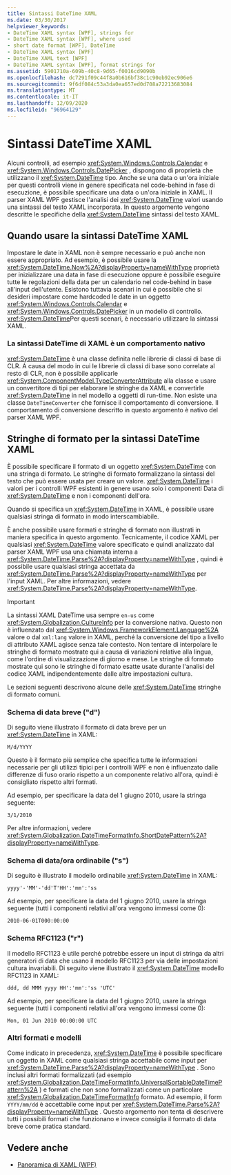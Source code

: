 ```yaml
---
title: Sintassi DateTime XAML
ms.date: 03/30/2017
helpviewer_keywords:
- DateTime XAML syntax [WPF], strings for
- DateTime XAML syntax [WPF], where used
- short date format [WPF], DateTime
- DateTime XAML syntax [WPF]
- DateTime XAML text [WPF]
- DateTime XAML syntax [WPF], format strings for
ms.assetid: 5901710a-609b-40c8-9d65-f0016cd9090b
ms.openlocfilehash: dc7291f09c44f8a0b616bf38c1c90eb92ec906e6
ms.sourcegitcommit: 9f6df084c53a3da0ea657ed0d708a72213683084
ms.translationtype: MT
ms.contentlocale: it-IT
ms.lasthandoff: 12/09/2020
ms.locfileid: "96964129"
---
```

# <a name="datetime-xaml-syntax"></a>Sintassi DateTime XAML
Alcuni controlli, ad esempio <xref:System.Windows.Controls.Calendar> e <xref:System.Windows.Controls.DatePicker> , dispongono di proprietà che utilizzano il <xref:System.DateTime> tipo. Anche se una data o un'ora iniziale per questi controlli viene in genere specificata nel code-behind in fase di esecuzione, è possibile specificare una data o un'ora iniziale in XAML. Il parser XAML WPF gestisce l'analisi dei <xref:System.DateTime> valori usando una sintassi del testo XAML incorporata. In questo argomento vengono descritte le specifiche della <xref:System.DateTime> sintassi del testo XAML.  

<a name="where_datetime_xaml_syntax_is_used"></a>
## <a name="when-to-use-datetime-xaml-syntax"></a>Quando usare la sintassi DateTime XAML  
 Impostare le date in XAML non è sempre necessario e può anche non essere appropriato. Ad esempio, è possibile usare la <xref:System.DateTime.Now%2A?displayProperty=nameWithType> proprietà per inizializzare una data in fase di esecuzione oppure è possibile eseguire tutte le regolazioni della data per un calendario nel code-behind in base all'input dell'utente. Esistono tuttavia scenari in cui è possibile che si desideri impostare come hardcoded le date in un oggetto <xref:System.Windows.Controls.Calendar> e <xref:System.Windows.Controls.DatePicker> in un modello di controllo. <xref:System.DateTime>Per questi scenari, è necessario utilizzare la sintassi XAML.  
  
### <a name="datetime-xaml-syntax-is-a-native-behavior"></a>La sintassi DateTime di XAML è un comportamento nativo  
 <xref:System.DateTime> è una classe definita nelle librerie di classi di base di CLR. A causa del modo in cui le librerie di classi di base sono correlate al resto di CLR, non è possibile applicarle <xref:System.ComponentModel.TypeConverterAttribute> alla classe e usare un convertitore di tipi per elaborare le stringhe da XAML e convertirle <xref:System.DateTime> in nel modello a oggetti di run-time. Non esiste una classe `DateTimeConverter` che fornisce il comportamento di conversione. Il comportamento di conversione descritto in questo argomento è nativo del parser XAML WPF.  
  
<a name="format_strings_for_datetime_xaml_syntax"></a>
## <a name="format-strings-for-datetime-xaml-syntax"></a>Stringhe di formato per la sintassi DateTime XAML  
 È possibile specificare il formato di un oggetto <xref:System.DateTime> con una stringa di formato. Le stringhe di formato formalizzano la sintassi del testo che può essere usata per creare un valore. <xref:System.DateTime> i valori per i controlli WPF esistenti in genere usano solo i componenti Data di <xref:System.DateTime> e non i componenti dell'ora.  
  
 Quando si specifica un <xref:System.DateTime> in XAML, è possibile usare qualsiasi stringa di formato in modo interscambiabile.  
  
 È anche possibile usare formati e stringhe di formato non illustrati in maniera specifica in questo argomento. Tecnicamente, il codice XAML per qualsiasi <xref:System.DateTime> valore specificato e quindi analizzato dal parser XAML WPF usa una chiamata interna a <xref:System.DateTime.Parse%2A?displayProperty=nameWithType> , quindi è possibile usare qualsiasi stringa accettata da <xref:System.DateTime.Parse%2A?displayProperty=nameWithType> per l'input XAML. Per altre informazioni, vedere <xref:System.DateTime.Parse%2A?displayProperty=nameWithType>.  
  
> [!IMPORTANT]
> La sintassi XAML DateTime usa sempre `en-us` come <xref:System.Globalization.CultureInfo> per la conversione nativa. Questo non è influenzato dal <xref:System.Windows.FrameworkElement.Language%2A> valore o dal `xml:lang` valore in XAML, perché la conversione del tipo a livello di attributo XAML agisce senza tale contesto. Non tentare di interpolare le stringhe di formato mostrate qui a causa di variazioni relative alla lingua, come l'ordine di visualizzazione di giorno e mese. Le stringhe di formato mostrate qui sono le stringhe di formato esatte usate durante l'analisi del codice XAML indipendentemente dalle altre impostazioni cultura.  
  
 Le sezioni seguenti descrivono alcune delle <xref:System.DateTime> stringhe di formato comuni.  
  
### <a name="short-date-pattern-d"></a>Schema di data breve ("d")  
 Di seguito viene illustrato il formato di data breve per un <xref:System.DateTime> in XAML:  
  
 `M/d/YYYY`  
  
 Questo è il formato più semplice che specifica tutte le informazioni necessarie per gli utilizzi tipici per i controlli WPF e non è influenzato dalle differenze di fuso orario rispetto a un componente relativo all'ora, quindi è consigliato rispetto altri formati.  
  
 Ad esempio, per specificare la data del 1 giugno 2010, usare la stringa seguente:  
  
 `3/1/2010`  
  
 Per altre informazioni, vedere <xref:System.Globalization.DateTimeFormatInfo.ShortDatePattern%2A?displayProperty=nameWithType>.  
  
### <a name="sortable-datetime-pattern-s"></a>Schema di data/ora ordinabile ("s")  
 Di seguito è illustrato il modello ordinabile <xref:System.DateTime> in XAML:  
  
 `yyyy'-'MM'-'dd'T'HH':'mm':'ss`  
  
 Ad esempio, per specificare la data del 1 giugno 2010, usare la stringa seguente (tutti i componenti relativi all'ora vengono immessi come 0):  
  
 `2010-06-01T000:00:00`  
  
### <a name="rfc1123-pattern-r"></a>Schema RFC1123 ("r")  
 Il modello RFC1123 è utile perché potrebbe essere un input di stringa da altri generatori di data che usano il modello RFC1123 per via delle impostazioni cultura invariabili. Di seguito viene illustrato il <xref:System.DateTime> modello RFC1123 in XAML:  
  
 `ddd, dd MMM yyyy HH':'mm':'ss 'UTC'`  
  
 Ad esempio, per specificare la data del 1 giugno 2010, usare la stringa seguente (tutti i componenti relativi all'ora vengono immessi come 0):  
  
 `Mon, 01 Jun 2010 00:00:00 UTC`  
  
### <a name="other-formats-and-patterns"></a>Altri formati e modelli  
 Come indicato in precedenza, <xref:System.DateTime> è possibile specificare un oggetto in XAML come qualsiasi stringa accettabile come input per <xref:System.DateTime.Parse%2A?displayProperty=nameWithType> . Sono inclusi altri formati formalizzati (ad esempio <xref:System.Globalization.DateTimeFormatInfo.UniversalSortableDateTimePattern%2A> ) e formati che non sono formalizzati come un particolare <xref:System.Globalization.DateTimeFormatInfo> formato. Ad esempio, il form `YYYY/mm/dd` è accettabile come input per <xref:System.DateTime.Parse%2A?displayProperty=nameWithType> . Questo argomento non tenta di descrivere tutti i possibili formati che funzionano e invece consiglia il formato di data breve come pratica standard.  
  
## <a name="see-also"></a>Vedere anche

- [Panoramica di XAML (WPF)](/dotnet/desktop-wpf/fundamentals/xaml)
